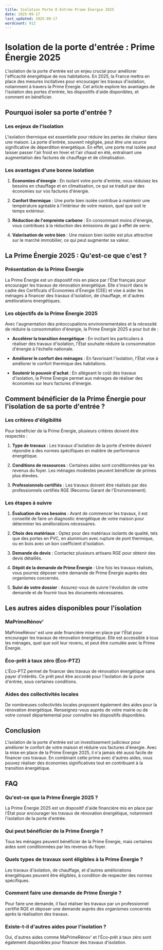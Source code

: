 ```yaml
---
title: Isolation Porte D Entrée Prime Énergie 2025
date: 2025-09-17
last_updated: 2025-09-17
wordcount: 912
---
```


# Isolation de la porte d'entrée : Prime Énergie 2025

L'isolation de la porte d'entrée est un enjeu crucial pour améliorer l'efficacité énergétique de nos habitations. En 2025, la France mettra en place des mesures incitatives pour encourager les travaux d'isolation, notamment à travers la Prime Énergie. Cet article explore les avantages de l'isolation des portes d'entrée, les dispositifs d'aide disponibles, et comment en bénéficier.

## Pourquoi isoler sa porte d'entrée ?

### Les enjeux de l'isolation

L'isolation thermique est essentielle pour réduire les pertes de chaleur dans une maison. La porte d'entrée, souvent négligée, peut être une source significative de déperdition énergétique. En effet, une porte mal isolée peut laisser passer l'air froid en hiver et l'air chaud en été, entraînant une augmentation des factures de chauffage et de climatisation.

### Les avantages d'une bonne isolation

1. **Économies d'énergie** : En isolant votre porte d'entrée, vous réduisez les besoins en chauffage et en climatisation, ce qui se traduit par des économies sur vos factures d'énergie.
   
2. **Confort thermique** : Une porte bien isolée contribue à maintenir une température agréable à l'intérieur de votre maison, quel que soit le temps extérieur.

3. **Réduction de l'empreinte carbone** : En consommant moins d'énergie, vous contribuez à la réduction des émissions de gaz à effet de serre.

4. **Valorisation de votre bien** : Une maison bien isolée est plus attractive sur le marché immobilier, ce qui peut augmenter sa valeur.

## La Prime Énergie 2025 : Qu'est-ce que c'est ?

### Présentation de la Prime Énergie

La Prime Énergie est un dispositif mis en place par l'État français pour encourager les travaux de rénovation énergétique. Elle s'inscrit dans le cadre des Certificats d'Économies d'Énergie (CEE) et vise à aider les ménages à financer des travaux d'isolation, de chauffage, et d'autres améliorations énergétiques.

### Les objectifs de la Prime Énergie 2025

Avec l'augmentation des préoccupations environnementales et la nécessité de réduire la consommation d'énergie, la Prime Énergie 2025 a pour but de :

- **Accélérer la transition énergétique** : En incitant les particuliers à réaliser des travaux d'isolation, l'État souhaite réduire la consommation d'énergie à l'échelle nationale.
  
- **Améliorer le confort des ménages** : En favorisant l'isolation, l'État vise à améliorer le confort thermique des habitations.

- **Soutenir le pouvoir d'achat** : En allégeant le coût des travaux d'isolation, la Prime Énergie permet aux ménages de réaliser des économies sur leurs factures d'énergie.

## Comment bénéficier de la Prime Énergie pour l'isolation de sa porte d'entrée ?

### Les critères d'éligibilité

Pour bénéficier de la Prime Énergie, plusieurs critères doivent être respectés :

1. **Type de travaux** : Les travaux d'isolation de la porte d'entrée doivent répondre à des normes spécifiques en matière de performance énergétique.

2. **Conditions de ressources** : Certaines aides sont conditionnées par les revenus du foyer. Les ménages modestes peuvent bénéficier de primes plus élevées.

3. **Professionnels certifiés** : Les travaux doivent être réalisés par des professionnels certifiés RGE (Reconnu Garant de l'Environnement).

### Les étapes à suivre

1. **Évaluation de vos besoins** : Avant de commencer les travaux, il est conseillé de faire un diagnostic énergétique de votre maison pour déterminer les améliorations nécessaires.

2. **Choix des matériaux** : Optez pour des matériaux isolants de qualité, tels que des portes en PVC, en aluminium avec rupture de pont thermique, ou en bois avec un bon coefficient d'isolation.

3. **Demande de devis** : Contactez plusieurs artisans RGE pour obtenir des devis détaillés.

4. **Dépôt de la demande de Prime Énergie** : Une fois les travaux réalisés, vous pourrez déposer votre demande de Prime Énergie auprès des organismes concernés.

5. **Suivi de votre dossier** : Assurez-vous de suivre l'évolution de votre demande et de fournir tous les documents nécessaires.

## Les autres aides disponibles pour l'isolation

### MaPrimeRénov'

MaPrimeRénov' est une aide financière mise en place par l'État pour encourager les travaux de rénovation énergétique. Elle est accessible à tous les ménages, quel que soit leur revenu, et peut être cumulée avec la Prime Énergie.

### Éco-prêt à taux zéro (Éco-PTZ)

L'Éco-PTZ permet de financer des travaux de rénovation énergétique sans payer d'intérêts. Ce prêt peut être accordé pour l'isolation de la porte d'entrée, sous certaines conditions.

### Aides des collectivités locales

De nombreuses collectivités locales proposent également des aides pour la rénovation énergétique. Renseignez-vous auprès de votre mairie ou de votre conseil départemental pour connaître les dispositifs disponibles.

## Conclusion

L'isolation de la porte d'entrée est un investissement judicieux pour améliorer le confort de votre maison et réduire vos factures d'énergie. Avec la mise en place de la Prime Énergie 2025, il n'a jamais été aussi facile de financer ces travaux. En combinant cette prime avec d'autres aides, vous pouvez réaliser des économies significatives tout en contribuant à la transition énergétique.

## FAQ

### Qu'est-ce que la Prime Énergie 2025 ?

La Prime Énergie 2025 est un dispositif d'aide financière mis en place par l'État pour encourager les travaux de rénovation énergétique, notamment l'isolation de la porte d'entrée.

### Qui peut bénéficier de la Prime Énergie ?

Tous les ménages peuvent bénéficier de la Prime Énergie, mais certaines aides sont conditionnées par les revenus du foyer.

### Quels types de travaux sont éligibles à la Prime Énergie ?

Les travaux d'isolation, de chauffage, et d'autres améliorations énergétiques peuvent être éligibles, à condition de respecter des normes spécifiques.

### Comment faire une demande de Prime Énergie ?

Pour faire une demande, il faut réaliser les travaux par un professionnel certifié RGE et déposer une demande auprès des organismes concernés après la réalisation des travaux.

### Existe-t-il d'autres aides pour l'isolation ?

Oui, d'autres aides comme MaPrimeRénov' et l'Éco-prêt à taux zéro sont également disponibles pour financer des travaux d'isolation.